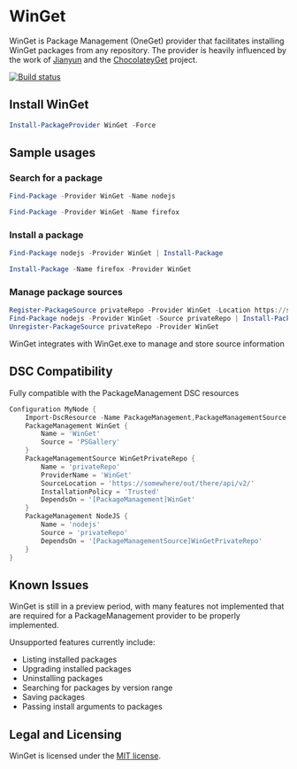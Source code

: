 # WinGet
WinGet is Package Management (OneGet) provider that facilitates installing WinGet packages from any repository. The provider is heavily influenced by the work of [Jianyun](https://github.com/jianyunt) and the [ChocolateyGet](https://github.com/jianyunt/ChocolateyGet) project.

[![Build status](https://ci.appveyor.com/api/projects/status/14pwjwch40ww0cxd?svg=true)](https://ci.appveyor.com/project/ethanbergstrom/WinGet)

## Install WinGet
```PowerShell
Install-PackageProvider WinGet -Force
```

## Sample usages
### Search for a package
```PowerShell
Find-Package -Provider WinGet -Name nodejs

Find-Package -Provider WinGet -Name firefox
```

### Install a package
```PowerShell
Find-Package nodejs -Provider WinGet | Install-Package

Install-Package -Name firefox -Provider WinGet
```

### Manage package sources
```PowerShell
Register-PackageSource privateRepo -Provider WinGet -Location https://somewhere/out/there/api/v2/
Find-Package nodejs -Provider WinGet -Source privateRepo | Install-Package
Unregister-PackageSource privateRepo -Provider WinGet
```

WinGet integrates with WinGet.exe to manage and store source information

## DSC Compatibility
Fully compatible with the PackageManagement DSC resources
```PowerShell
Configuration MyNode {
	Import-DscResource -Name PackageManagement,PackageManagementSource
	PackageManagement WinGet {
		Name = 'WinGet'
		Source = 'PSGallery'
	}
	PackageManagementSource WinGetPrivateRepo {
		Name = 'privateRepo'
		ProviderName = 'WinGet'
		SourceLocation = 'https://somewhere/out/there/api/v2/'
		InstallationPolicy = 'Trusted'
		DependsOn = '[PackageManagement]WinGet'
	}
	PackageManagement NodeJS {
		Name = 'nodejs'
		Source = 'privateRepo'
		DependsOn = '[PackageManagementSource]WinGetPrivateRepo'
	}
}
```

## Known Issues
WinGet is still in a preview period, with many features not implemented that are required for a PackageManagement provider to be properly implemented.

Unsupported features currently include:
* Listing installed packages
* Upgrading installed packages
* Uninstalling packages
* Searching for packages by version range
* Saving packages
* Passing install arguments to packages

## Legal and Licensing
WinGet is licensed under the [MIT license](./LICENSE.txt).
